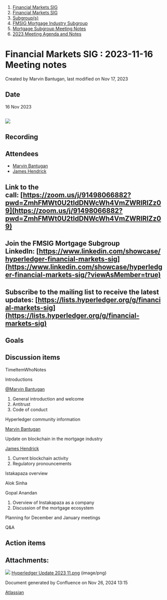 1. [Financial Markets SIG](index.html)
2. [Financial Markets SIG](Financial-Markets-SIG_20545549.html)
3. [Subgroup(s)](20559462.html)
4. [FMSIG Mortgage Industry Subgroup](FMSIG-Mortgage-Industry-Subgroup_20546787.html)
5. [Mortgage Subgroup Meeting Notes](Mortgage-Subgroup-Meeting-Notes_20559602.html)
6. [2023 Meeting Agenda and Notes](2023-Meeting-Agenda-and-Notes_28147910.html)

# Financial Markets SIG : 2023-11-16 Meeting notes

Created by Marvin Bantugan, last modified on Nov 17, 2023

## Date

16 Nov 2023

## ![](attachments/20547755/20560432.png?height=250)

## Recording

## Attendees

- [Marvin Bantugan](https://lf-hyperledger.atlassian.net/wiki/people/712020:1b75350c-2d79-4480-b0ea-774e0ab06540?ref=confluence)
- [James Hendrick](https://lf-hyperledger.atlassian.net/wiki/people/712020:51dc6fef-8c89-4b07-8897-1fad3347eea4?ref=confluence)

## Link to the call: [https://zoom.us/j/91498066882?pwd=ZmhFMWt0U2tldDNWcWh4VmZWRlRIZz09](https://zoom.us/j/91498066882?pwd=ZmhFMWt0U2tldDNWcWh4VmZWRlRIZz09)

## Join the FMSIG Mortgage Subgroup LinkedIn: [https://www.linkedin.com/showcase/hyperledger-financial-markets-sig](https://www.linkedin.com/showcase/hyperledger-financial-markets-sig/?viewAsMember=true)

## Subscribe to the mailing list to receive the latest updates: [https://lists.hyperledger.org/g/financial-markets-sig](https://lists.hyperledger.org/g/financial-markets-sig)

## Goals

## Discussion items

TimeItemWhoNotes

Introductions

[@Marvin Bantugan](https://www.linkedin.com/in/marvin-bantugan-a41a763/)

1. General introduction and welcome
2. Antitrust
3. Code of conduct

Hyperledger community information

[Marvin Bantugan](https://lf-hyperledger.atlassian.net/wiki/people/712020:1b75350c-2d79-4480-b0ea-774e0ab06540?ref=confluence)

Update on blockchain in the mortgage industry

[James Hendrick](https://lf-hyperledger.atlassian.net/wiki/people/712020:51dc6fef-8c89-4b07-8897-1fad3347eea4?ref=confluence)

1. Current blockchain activity
2. Regulatory pronouncements

Istakapaza overview

Alok Sinha

Gopal Anandan

1. Overview of Instakapaza as a company
2. Discussion of the mortgage ecosystem

Planning for December and January meetings

Q&amp;A

## Action items

## Attachments:

![](images/icons/bullet_blue.gif) [Hyperledger Update 2023 11.png](attachments/20547755/20560432.png) (image/png)

Document generated by Confluence on Nov 26, 2024 13:15

[Atlassian](http://www.atlassian.com/)
